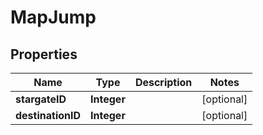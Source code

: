 
# MapJump

## Properties
Name | Type | Description | Notes
------------ | ------------- | ------------- | -------------
**stargateID** | **Integer** |  |  [optional]
**destinationID** | **Integer** |  |  [optional]



